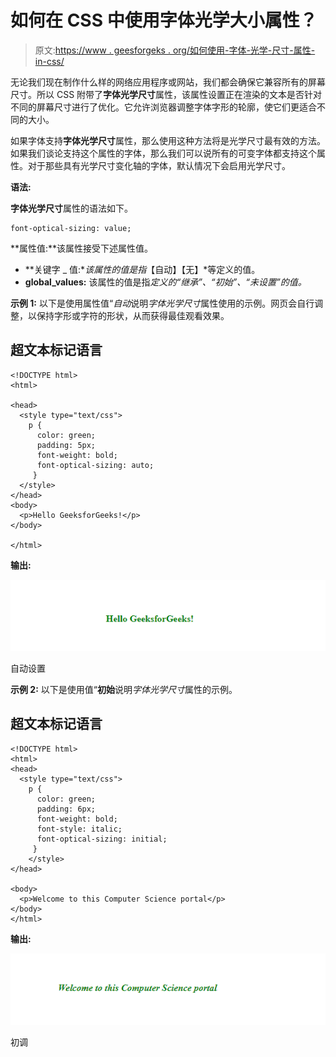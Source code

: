 # 如何在 CSS 中使用字体光学大小属性？

> 原文:[https://www . geesforgeks . org/如何使用-字体-光学-尺寸-属性-in-css/](https://www.geeksforgeeks.org/how-to-use-font-optical-sizing-property-in-css/)

无论我们现在制作什么样的网络应用程序或网站，我们都会确保它兼容所有的屏幕尺寸。所以 CSS 附带了**字体光学尺寸**属性，该属性设置正在渲染的文本是否针对不同的屏幕尺寸进行了优化。它允许浏览器调整字体字形的轮廓，使它们更适合不同的大小。

如果字体支持**字体光学尺寸**属性，那么使用这种方法将是光学尺寸最有效的方法。如果我们谈论支持这个属性的字体，那么我们可以说所有的可变字体都支持这个属性。对于那些具有光学尺寸变化轴的字体，默认情况下会启用光学尺寸。

**语法:**

**字体光学尺寸**属性的语法如下。

```
font-optical-sizing: value;
```

**属性值:**该属性接受下述属性值。

*   **关键字 _ 值:**该属性的值是指*【自动】【无】*等定义的值。
*   **global_values:** 该属性的值是指*定义的“继承”、“初始”、“未设置”的值。*

**示例 1:** 以下是使用属性值“*自动*说明*字体光学尺寸*属性使用的示例。网页会自行调整，以保持字形或字符的形状，从而获得最佳观看效果。

## 超文本标记语言

```
<!DOCTYPE html>
<html>

<head>
  <style type="text/css">
    p { 
      color: green;
      padding: 5px;
      font-weight: bold;
      font-optical-sizing: auto;
     }
  </style>
</head>
<body>
  <p>Hello GeeksforGeeks!</p>
</body>

</html>
```

**输出:**

![](img/7e0faaa2287c3691cb389e3c37d8864d.png)

自动设置

**示例 2:** 以下是使用值“**初始**说明*字体光学尺寸*属性的示例。

## 超文本标记语言

```
<!DOCTYPE html>
<html>
<head>
  <style type="text/css">
    p { 
      color: green;
      padding: 6px;
      font-weight: bold;
      font-style: italic;
      font-optical-sizing: initial;
     }
    </style>
</head>

<body>
  <p>Welcome to this Computer Science portal</p>
</body>  
</html>
```

**输出:**

![](img/92e5fe68492dfe595948cb276fcda221.png)

初调